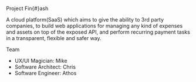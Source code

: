 Project Fin{#}ash

A  cloud platform(SaaS) which aims to give the ability to 3rd party companies, to build web applications for managing any kind of expenses and assets on top of the exposed API,  and perform recurring payment tasks  in a transparent, flexible and safer way.

Team

- UX/UI Magician: Mike
- Software Architect: Chris
- Software Engineer: Athos
